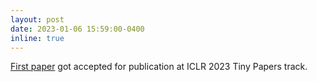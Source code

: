 ```yaml
---
layout: post
date: 2023-01-06 15:59:00-0400
inline: true
---
```


<a href="https://openreview.net/forum?id=YdGkE4Ugg2C" target="\_blank">First paper</a> got accepted for publication at ICLR 2023 Tiny Papers track.
